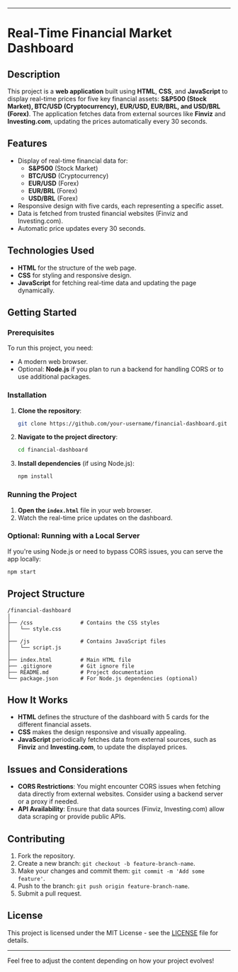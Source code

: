 
---

# Real-Time Financial Market Dashboard

## Description
This project is a **web application** built using **HTML**, **CSS**, and **JavaScript** to display real-time prices for five key financial assets: **S&P500 (Stock Market), BTC/USD (Cryptocurrency), EUR/USD, EUR/BRL, and USD/BRL (Forex)**. The application fetches data from external sources like **Finviz** and **Investing.com**, updating the prices automatically every 30 seconds.

## Features
- Display of real-time financial data for:
  - **S&P500** (Stock Market)
  - **BTC/USD** (Cryptocurrency)
  - **EUR/USD** (Forex)
  - **EUR/BRL** (Forex)
  - **USD/BRL** (Forex)
- Responsive design with five cards, each representing a specific asset.
- Data is fetched from trusted financial websites (Finviz and Investing.com).
- Automatic price updates every 30 seconds.

## Technologies Used
- **HTML** for the structure of the web page.
- **CSS** for styling and responsive design.
- **JavaScript** for fetching real-time data and updating the page dynamically.

## Getting Started

### Prerequisites
To run this project, you need:
- A modern web browser.
- Optional: **Node.js** if you plan to run a backend for handling CORS or to use additional packages.

### Installation
1. **Clone the repository**:
   ```bash
   git clone https://github.com/your-username/financial-dashboard.git
   ```
2. **Navigate to the project directory**:
   ```bash
   cd financial-dashboard
   ```

3. **Install dependencies** (if using Node.js):
   ```bash
   npm install
   ```

### Running the Project
1. **Open the `index.html`** file in your web browser.
2. Watch the real-time price updates on the dashboard.

### Optional: Running with a Local Server
If you're using Node.js or need to bypass CORS issues, you can serve the app locally:
```bash
npm start
```

## Project Structure
```
/financial-dashboard
│
├── /css               # Contains the CSS styles
│   └── style.css
│
├── /js                # Contains JavaScript files
│   └── script.js
│
├── index.html         # Main HTML file
├── .gitignore         # Git ignore file
├── README.md          # Project documentation
└── package.json       # For Node.js dependencies (optional)
```

## How It Works
- **HTML** defines the structure of the dashboard with 5 cards for the different financial assets.
- **CSS** makes the design responsive and visually appealing.
- **JavaScript** periodically fetches data from external sources, such as **Finviz** and **Investing.com**, to update the displayed prices.

## Issues and Considerations
- **CORS Restrictions**: You might encounter CORS issues when fetching data directly from external websites. Consider using a backend server or a proxy if needed.
- **API Availability**: Ensure that data sources (Finviz, Investing.com) allow data scraping or provide public APIs.

## Contributing
1. Fork the repository.
2. Create a new branch: `git checkout -b feature-branch-name`.
3. Make your changes and commit them: `git commit -m 'Add some feature'`.
4. Push to the branch: `git push origin feature-branch-name`.
5. Submit a pull request.

## License
This project is licensed under the MIT License - see the [LICENSE](LICENSE) file for details.

---

Feel free to adjust the content depending on how your project evolves!
